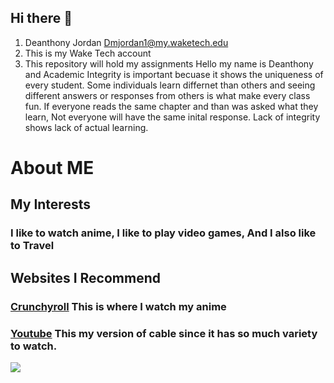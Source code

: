 ## Hi there 👋

<!--
**Dmjordan1994/Dmjordan1994** is a ✨ _special_ ✨ repository because its `README.md` (this file) appears on your GitHub profile.

Here are some ideas to get you started:

- 🔭 I’m currently working on ...
- 🌱 I’m currently learning ...
- 👯 I’m looking to collaborate on ...
- 🤔 I’m looking for help with ...
- 💬 Ask me about ...
- 📫 How to reach me: ...
- 😄 Pronouns: ...
- ⚡ Fun fact: ...
-->
1. Deanthony Jordan Dmjordan1@my.waketech.edu
2. This is my Wake Tech account
3. This repository will hold my assignments
Hello my name is Deanthony and Academic Integrity is important becuase it shows the uniqueness of every student.  Some individuals learn differnet than others and seeing different answers or responses from others is what make every class fun.  If everyone reads the same chapter and than was asked what they learn,  Not everyone will have the same inital response. Lack of integrity shows lack of actual learning.
# About ME #
## My Interests ##
### I like to watch anime, I like to play video games, And I also like to Travel ###
## Websites I Recommend ##
### [Crunchyroll](https://www.crunchyroll.com) This is where I watch my anime
### [Youtube](https://www.youtube.com/) This my version of cable since it has so much variety to watch.
[![](https://mermaid.ink/img/pako:eNpNUctqwzAQ_BWhUwvJD_gQiGM3TiAnFwqVc1jijSUca81aSijG_17ZCm100jzYHY1GeaEaZSIbhl6Lz6yyIpyt-oIWhe_P6_Vmr07E1thGlJoeyDOXRl_6lrIftHCITr8HvlA5OJEyQnuFwZ2jrRBBErtxT8KReBC3UxR2i5CpjM0dRUEdzsMPKr_j68JXc_40h0GlI8anmMdJERwW8LFkyYy1MfMxikcVYww3xOV928jLleyQOzB1qGOcuUo6jR1WMgnXGritZGWn4APvqPyxF5k49riSTL7RMrnCbQjI9zU4zAyETrs_tgf7TfSPsTYh_im2v3zC9AsOm3tn?type=png)](https://mermaid.live/edit#pako:eNpNUctqwzAQ_BWhUwvJD_gQiGM3TiAnFwqVc1jijSUca81aSijG_17ZCm100jzYHY1GeaEaZSIbhl6Lz6yyIpyt-oIWhe_P6_Vmr07E1thGlJoeyDOXRl_6lrIftHCITr8HvlA5OJEyQnuFwZ2jrRBBErtxT8KReBC3UxR2i5CpjM0dRUEdzsMPKr_j68JXc_40h0GlI8anmMdJERwW8LFkyYy1MfMxikcVYww3xOV928jLleyQOzB1qGOcuUo6jR1WMgnXGritZGWn4APvqPyxF5k49riSTL7RMrnCbQjI9zU4zAyETrs_tgf7TfSPsTYh_im2v3zC9AsOm3tn)
